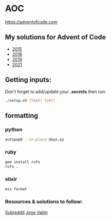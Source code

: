 # AOC

https://adventofcode.com

## My solutions for Advent of Code
- [2015](2015/README.md)
- [2018](2018/README.md)
- [2019](2019/README.md)
- [2021](2021/README.md)

## Getting inputs:
Don't forget to add/update your **.secrets** then run:
```sh
./setup.sh [YEAR] [DAY]
```

## formatting

### python

  ```sh
  autopep8 --in-place dayx.py
  ```

### ruby

  ```sh
  gem install rufo
  rufo .
  ```

### elixir

  ```sh
  mix format
  ```

### Resources & solutions to follow:
[Subreddit](https://www.reddit.com/r/adventofcode/)
[Jose Valim](https://github.com/josevalim/aoc)
